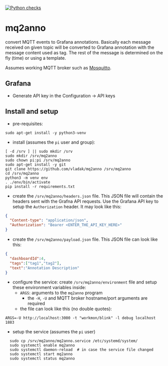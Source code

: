 [![Python checks](https://github.com/vladak/mq2anno/actions/workflows/python-checks.yml/badge.svg)](https://github.com/vladak/mq2anno/actions/workflows/python-checks.yml)

# mq2anno

convert MQTT events to Grafana annotations. Basically each message received on given topic will be converted to Grafana annotation with the message content used as tag. The rest of the message is determined on the fly (time) or using a template.

Assumes working MQTT broker such as [Mosquitto](https://github.com/eclipse/mosquitto).

## Grafana

- Generate API key in the Configuration -> API keys 

## Install and setup

- pre-requisites:
```
sudo apt-get install -y python3-venv
```
- install (assumes the `pi` user and group):
```
[ -d /srv ] || sudo mkdir /srv
sudo mkdir /srv/mq2anno
sudo chown pi:pi /srv/mq2anno
sudo apt-get install -y git
git clone https://github.com/vladak/mq2anno /srv/mq2anno
cd /srv/mq2anno
python3 -m venv env
. ./env/bin/activate
pip install -r requirements.txt
```
- create the `/srv/mq2anno/headers.json` file. This JSON file will contain the headers sent with the Grafna API requests. Use the Grafana API key to setup the `Authorization` header. It may look like this:
```json
{
  "Content-type": "application/json",
  "Authorization": "Bearer <ENTER_THE_API_KEY_HERE>"
}
```
- create the `/srv/mq2anno/payload.json` file. This JSON file can look like this:
```json
{
  "dashboardId":4,
  "tags":["tag1","tag2"],
  "text":"Annotation Description"
}
```
- configure the service: create `/srv/mq2anno/environment` file and setup these environment variables inside:
  - `ARGS`: arguments to the `mq2anno` program
    - the `-H`, `-U` and MQTT broker hostname/port arguments are required
  - the file can look like this (no double quotes):
```
ARGS=-U http://localhost:3000 -t "workmon/blink" -l debug localhost 1883
```
- setup the service (assumes the `pi` user)
```
  sudo cp /srv/mq2anno/mq2anno.service /etc/systemd/system/
  sudo systemctl enable mq2anno
  sudo systemctl daemon-reload  # in case the service file changed
  sudo systemctl start mq2anno
  sudo systemctl status mq2anno
```


